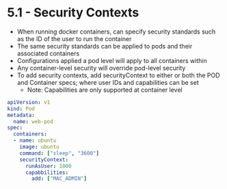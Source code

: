# 5.1 - Security Contexts

- When running docker containers, can specify security standards such as the ID of
the user to run the container
- The same security standards can be applied to pods and their associated containers
- Configurations applied a pod level will apply to all containers within
- Any container-level security will override pod-level security
- To add security contexts, add securityContext to either or both the POD and
Container specs; where user IDs and capabilities can be set
  - Note: Capabilities are only supported at container level

```yaml
apiVersion: v1
kind: Pod
metadata:
  name: web-pod
spec:
  containers:
  - name: ubuntu
    image: ubuntu
    command: ["sleep", "3600"]
    securityContext:
      runAsUser: 1000
      capabbilities:
        add: ["MAC_ADMIN"]
```